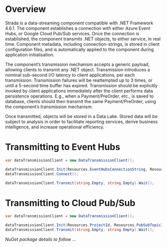# Overview
Strada is a data-streaming component compatible with .NET Framework 4.6.1. The component establishes a connection with either Azure Event Hubs, or Google Cloud Pub/Sub services. Once the connection is established, the component transmits .NET objects, to either service, in real time. Component metadata, including connection-strings, is stored in client configuration files, and is automatically applied to the component during application initialisation.

The component’s transmission mechanism accepts a generic payload, allowing clients to transmit any .NET object. Transmission introduces a nominal sub-second I/O latency to client applications, per each transmission. Transmission failures will be reattempted up to 3 times, or until a 5-second time buffer has expired. Transmission should be explicitly invoked by client applications immediately after the client performs data persistence operations. E.g., when a Payment/PreOrder, etc., is saved to database, clients should then transmit the same Payment/PreOrder, using the component’s transmission mechanism.

Once transmitted, objects will be stored in a Data Lake. Stored data will be subject to analysis in order to facilitate reporting services, derive business intelligence, and increase operational efficiency.

# Transmitting to Event Hubs

````csharp
var dataTransmissionClient = new DataTransmissionClient();

dataTransmissionClient.Init(Resources.EventHubsConnectionString, Resources.EventHubsName);
dataTransmissionClient.Connect();

dataTransmissionClient.Transmit(string.Empty, string.Empty).Wait();
````

# Transmitting to Cloud Pub/Sub
````csharp
var dataTransmissionClient = new DataTransmissionClient();

dataTransmissionClient.Init(Resources.ProjectId, Resources.PubSubTopicId);
dataTransmissionClient.Transmit(string.Empty, string.Empty).Wait();
````
*NuGet package details to follow ...*
